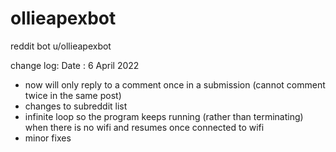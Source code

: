 # ollieapexbot
reddit bot u/ollieapexbot

change log:
Date : 6 April 2022
- now will only reply to a comment once in a submission (cannot comment twice in the same post)
- changes to subreddit list
- infinite loop so the program keeps running (rather than terminating) when there is no wifi and resumes once connected to wifi
- minor fixes

